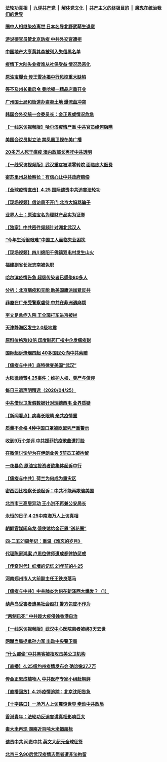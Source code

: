 

####  [法轮功真相](../../../../basic/blob/master/README.md?t=04270501) &nbsp;|&nbsp; [九评共产党](../../../../9ping.md/blob/master/README.md?t=04270501) &nbsp;|&nbsp; [解体党文化](../../../../jtdwh.md/blob/master/README.md?t=04270501)  &nbsp;|&nbsp; [共产主义的终极目的](../../../../gczydzjmd.md/blob/master/README.md?t=04270501) &nbsp;|&nbsp; [魔鬼在统治我们的世界](../../../../mgztzwmdsj.md/blob/master/README.md?t=04270501) 

#### [圈中人相继染疫离世 日本名导北野武萌生退意](../pages/nsc413/n12062791.md?t=04270501) 

#### [游说德官员赞北京防疫 中共外交官遭拒](../pages/nsc413/n12062802.md?t=04270501) 

#### [中国地产大亨黄其森被列入失信黑名单](../pages/nsc413/n12062616.md?t=04270501) 

#### [疫情下大陆失业者难从社保受益 情况恐恶化](../pages/nsc413/n12062625.md?t=04270501) 

#### [原油宝爆仓 传王雪冰揭中行风控重大缺陷](../pages/nsc413/n12062556.md?t=04270501) 

#### [等不及州长重启令 曼哈顿一精品店重开业](../pages/nsc413/n12062624.md?t=04270501) 

#### [广州国土局和街道办盗卖土地 爆流血冲突](../pages/nsc413/n12062491.md?t=04270501) 

#### [韩国会外交统一会委员长：金正恩或情况危急](../pages/nsc413/n12062517.md?t=04270501) 

#### [【一线采访视频版】哈尔滨疫情严重 中共官员缘何隐瞒](../pages/nsc413/n12062225.md?t=04270501) 

#### [美国会议员拟立法 禁凤凰卫视在美广播](../pages/nsc413/n12062454.md?t=04270501) 

#### [20多万人死于瘟疫 澳内政部长再吁中共透明](../pages/nsc413/n12062360.md?t=04270501) 

#### [【一线采访视频版】武汉重症被清零转院 面临庞大医费](../pages/nsc413/n12062181.md?t=04270501) 

#### [密苏里州总检察长：有信心让中共政府赔偿](../pages/nsc413/n12062437.md?t=04270501) 

#### [【全球疫情直击】4.25 国际谴责中共迫害法轮功](../pages/nsc413/n12062346.md?t=04270501) 


#### [【现场视频】信访局不开门 北京大妈骂骗子](../pages/nsc413/n12062372.md?t=04270501) 

#### [业界人士：原油宝名为理财产品实为证券](../pages/nsc413/n12061954.md?t=04270501) 

#### [【独家】中共密件频频针对湖北武汉人](../pages/nsc413/n12052032.md?t=04270501) 

#### [“今年生活很艰难”中国工人面临失业困扰](../pages/nsc413/n12059783.md?t=04270501) 

#### [【现场视频】四川绵阳千佛镇双电村发生山火](../pages/nsc413/n12062011.md?t=04270501) 

#### [福建副省长张志南被免职](../pages/nsc413/n12062192.md?t=04270501) 

#### [哈尔滨疫情告急 超级传染者已感染80多人](../pages/nsc413/n12061826.md?t=04270501) 

#### [分析：北京瞒疫和无能 助美国鹰派加紧反共](../pages/nsc413/n12049842.md?t=04270501) 

#### [非裔在广州受警察虐待 中共在非洲遇麻烦](../pages/nsc413/n12058949.md?t=04270501) 

#### [李文足急症入院 王全璋打车进京被拦](../pages/nsc413/n12062009.md?t=04270501) 

#### [天津静海区发生2.0级地震](../pages/nsc413/n12061946.md?t=04270501) 

#### [原料价格涨10倍 印度制药厂指中企发瘟疫财](../pages/nsc413/n12061718.md?t=04270501) 

#### [国际起诉烽烟四起 40多国民众向中共索赔](../pages/nsc413/n12057406.md?t=04270501) 

#### [【瘟疫与中共】底特律变美国“武汉”](../pages/nsc413/n12061762.md?t=04270501) 

#### [大陆律师赞4.25事件：维护人权、尊严与信仰](../pages/nsc413/n12057875.md?t=04270501) 

#### [每日三退声明精选（2020/04/25）](../pages/nsc413/n12061668.md?t=04270501) 

#### [中共借世卫发假数据针对瑞德西韦 业界质疑](../pages/nsc413/n12061400.md?t=04270501) 

#### [【新闻看点】病毒长眼睛 亲共疫情重](../pages/nsc413/n12061304.md?t=04270501) 

#### [质量不合格 4种中国口罩被欧盟列严重警示](../pages/nsc413/n12061558.md?t=04270501) 

#### [收到9万个差评 中共援菲抗疫歌曲遭打脸](../pages/nsc413/n12061514.md?t=04270501) 

#### [在微信讨论华为在伊朗业务 5前员工被拘留](../pages/nsc413/n12061384.md?t=04270501) 

#### [一夜暴负 原油宝投资者欲集体起诉中行](../pages/nsc413/n12061104.md?t=04270501) 

#### [【瘟疫与中共】荷兰为何成为重灾区](../pages/nsc413/n12042163.md?t=04270501) 

#### [密西西比检察长谈起诉：中共不能再欺骗美国](../pages/nsc413/n12060923.md?t=04270501) 

#### [北京市三高层异动 王小洪不再兼公安局长](../pages/nsc413/n12061069.md?t=04270501) 

#### [永恒的日子 4·25中南海万人上访真相](../pages/nsc413/n12061066.md?t=04270501) 

#### [朝鲜官媒闹乌龙 俄使馆给金正恩“送花圈”](../pages/nsc413/n12061172.md?t=04270501) 

#### [四·二五21周年记：重温《难忘的岁月》](../pages/nsc413/n12061148.md?t=04270501) 

#### [代理陈家鸿案 卢思位律师遭成都律协惩戒](../pages/nsc413/n12060614.md?t=04270501) 

#### [【传奇时代】红墙的记忆 21年前的4·25](../pages/nsc413/n12060934.md?t=04270501) 

#### [河南郑州市人大前副主任王铁良落马](../pages/nsc413/n12060765.md?t=04270501) 

#### [【瘟疫与中共】中共肺炎为何在新泽西大爆发？（1）](../pages/nsc413/n12060602.md?t=04270501) 

#### [葫芦岛受害者遭黑社会殴打 警方包庇不作为](../pages/nsc413/n12060957.md?t=04270501) 

#### [“两制已死” 中共趁大疫侵蚀香港自治](../pages/nsc413/n12060838.md?t=04270501) 

#### [【一线采访视频版】武汉中心医院患者被绑3天去世](../pages/nsc413/n12059423.md?t=04270501) 

#### [网曝当局捉拿孙力军 出动中央警卫局](../pages/nsc413/n12060636.md?t=04270501) 

#### [“什么都偷”中共黑客被指攻击美公卫机构](../pages/nsc413/n12060752.md?t=04270501) 

#### [【直播】4.25纽约州疫情发布会 确诊逾27.7万](../pages/nsc413/n12060773.md?t=04270501) 

#### [传金正恩成植物人 中共医疗专家小组赴朝鲜](../pages/nsc413/n12059518.md?t=04270501) 

#### [【直播回放】4.25疫情追踪：北京沈阳吿急](../pages/nsc413/n12060604.md?t=04270501) 

#### [【十字路口】一场万人上访震惊世界 牵动中共政局](../pages/nsc413/n12059635.md?t=04270501) 

#### [香港青年：法轮功反迫害讲真相影响巨大](../pages/nsc413/n12060514.md?t=04270501) 

#### [毒大米再现 湖南近百吨大米镉超标](../pages/nsc413/n12060441.md?t=04270501) 

#### [谴责中共 问责中共 英文大纪元全球征签](../pages/nsc413/n12050415.md?t=04270501) 

#### [北京三名90后武汉疫情志愿者遭非法拘留](../pages/nsc413/n12060478.md?t=04270501) 

